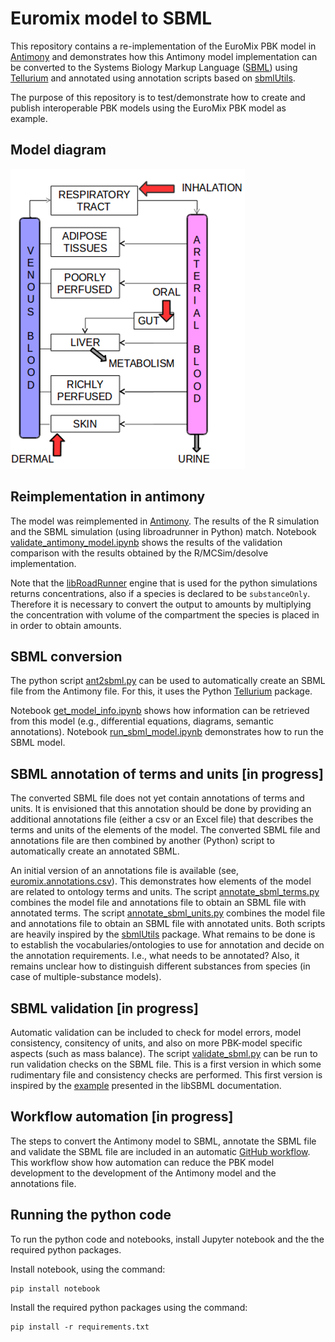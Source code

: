 # Euromix model to SBML

This repository contains a re-implementation of the EuroMix PBK model in [Antimony](https://tellurium.readthedocs.io/en/latest/antimony.html) and demonstrates how this Antimony model implementation can be converted to the Systems Biology Markup Language ([SBML](https://sbml.org/)) using [Tellurium](https://tellurium.analogmachine.org/) and annotated using annotation scripts based on [sbmlUtils](https://github.com/matthiaskoenig/sbmlutils).

The purpose of this repository is to test/demonstrate how to create and publish interoperable PBK models using the EuroMix PBK model as example.

## Model diagram

![Model diagram of the EuroMix PBK model](euromix-pbk-model.png)

## Reimplementation in antimony

The model was reimplemented in [Antimony](https://tellurium.readthedocs.io/en/latest/antimony.html). The results of the R simulation and the SBML simulation (using libroadrunner in Python) match. Notebook [validate_antimony_model.ipynb](notebooks/validate_antimony_model.ipynb) shows the results of the validation comparison with the results obtained by the R/MCSim/desolve implementation.

Note that the [libRoadRunner](https://www.libroadrunner.org/) engine that is used for the python simulations returns concentrations, also if a species is declared to be `substanceOnly`. Therefore it is necessary to convert the output to amounts by multiplying the concentration with volume of the compartment the species is placed in in order to obtain amounts.

## SBML conversion

The python script [ant2sbml.py](src/python/ant2sbml.py) can be used to automatically create an SBML file from the Antimony file. For this, it uses the Python [Tellurium](https://tellurium.analogmachine.org/) package.

Notebook [get_model_info.ipynb](notebooks/get_model_info.ipynb) shows how information can be retrieved from this model (e.g., differential equations, diagrams, semantic annotations). Notebook [run_sbml_model.ipynb](notebooks/run_sbml_model.ipynb) demonstrates how to run the SBML model.

## SBML annotation of terms and units [in progress]

The converted SBML file does not yet contain annotations of terms and units. It is envisioned that this annotation should be done by providing an additional annotations file (either a csv or an Excel file) that describes the terms and units of the elements of the model. The converted SBML file and annotations file are then combined by another (Python) script to automatically create an annotated SBML.

An initial version of an annotations file is available (see, [euromix.annotations.csv](model/euromix.annotations.csv)). This demonstrates how elements of the model are related to ontology terms and units. The script [annotate_sbml_terms.py](src/python/annotate_sbml.py) combines the model file and annotations file to obtain an SBML file with annotated terms. The script [annotate_sbml_units.py](src/python/annotate_sbml_units.py) combines the model file and annotations file to obtain an SBML file with annotated units. Both scripts are heavily inspired by the [sbmlUtils](https://github.com/matthiaskoenig/sbmlutils) package. What remains to be done is to establish the vocabularies/ontologies to use for annotation and decide on the annotation requirements. I.e., what needs to be annotated? Also, it remains unclear how to distinguish different substances from species (in case of multiple-substance models).

## SBML validation [in progress]

Automatic validation can be included to check for model errors, model consistency, consitency of units, and also on more PBK-model specific aspects (such as mass balance). The script [validate_sbml.py](src/python/validate_sbml.py) can be run to run validation checks on the SBML file. This is a first version in which some rudimentary file and consistency checks are performed. This first version is inspired by the [example](https://synonym.caltech.edu/software/libsbml/5.18.0/docs/formatted/python-api/validate_s_b_m_l_8py-example.html) presented in the libSBML documentation.

## Workflow automation [in progress]

The steps to convert the Antimony model to SBML, annotate the SBML file and validate the SBML file are included in an automatic [GitHub workflow](https://docs.github.com/en/actions/using-workflows). This workflow show how automation can reduce the PBK model development to the development of the Antimony model and the annotations file.

## Running the python code

To run the python code and notebooks, install Jupyter notebook and the the required python packages.

Install notebook, using the command:

```
pip install notebook
```

Install the required python packages using the command:

```
pip install -r requirements.txt
```
